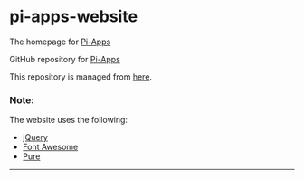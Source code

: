 # pi-apps-website
The homepage for [Pi-Apps](http://pi-apps-coders.github.io/website)

GitHub repository for [Pi-Apps](https://github.com/Botspot/pi-apps/)


This repository is managed from [here](https://github.com/Pi-Apps-Coders/website).

### Note:
The website uses the following:
- [jQuery](https://jquery.com/)
- [Font Awesome](http://fortawesome.github.io/Font-Awesome/)
- [Pure](http://purecss.io/)

----
